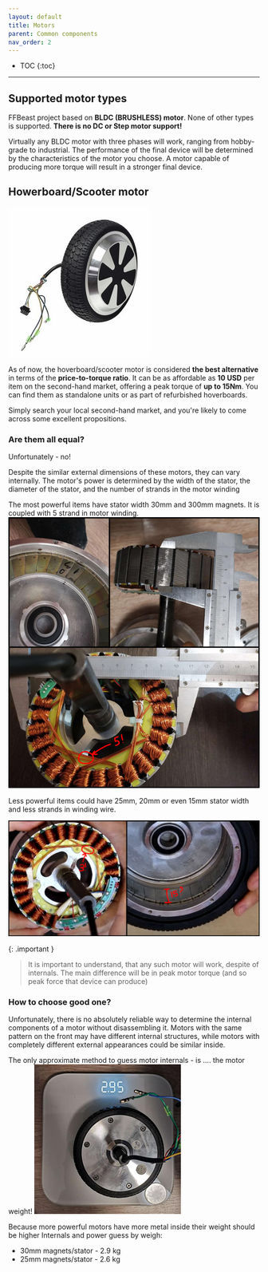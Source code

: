 ```yaml
---
layout: default
title: Motors
parent: Common components
nav_order: 2
---
```


- TOC
{:toc}

---

## Supported motor types

FFBeast project based on **BLDC (BRUSHLESS) motor**. None of other types is supported. **There is no DC or Step motor support!** 

Virtually any BLDC motor with three phases will work, ranging from hobby-grade to industrial.
The performance of the final device will be determined by the characteristics of the motor you choose. A motor capable of producing more torque will result in a stronger final device.  

## Howerboard/Scooter motor
<img src="../../assets/images/motor65.jpg">

As of now, the hoverboard/scooter motor is considered **the best alternative** in terms of the **price-to-torque ratio**.
It can be as affordable as **10 USD** per item on the second-hand market, offering a peak torque of **up to 15Nm**. 
You can find them as standalone units or as part of refurbished hoverboards. 

Simply search your local second-hand market, and you're likely to come across some excellent propositions.

### Are them all equal?
Unfortunately - no!

Despite the similar external dimensions of these motors, they can vary internally. The motor's power is determined 
by the width of the stator, the diameter of the stator, and the number of strands in the motor winding

The most powerful items have stator width 30mm and 300mm magnets. It is coupled with 5 strand in motor winding.
<img src="../../assets/images/big_stator.jpg">

Less powerful items could have 25mm, 20mm or even 15mm stator width and less strands in winding wire.

<img src="../../assets/images/small_stator.jpg">

{: .important }
> It is important to understand, that any such motor will work, despite of internals.
> The main difference will be in peak motor torque (and so peak force that device can produce)

### How to choose good one?
Unfortunately, there is no absolutely reliable way to determine the internal components of a motor 
without disassembling it. Motors with the same pattern on the front 
may have different internal structures, 
while motors with completely different external appearances could be similar inside.

The only approximate method to guess motor internals - is .... the motor weight!
<img src="../../assets/images/on_scales.jpg">

Because more powerful motors have more metal inside their weight should be higher
Internals and power guess by weigh:
- 30mm magnets/stator - 2.9 kg
- 25mm magnets/stator - 2.6 kg
